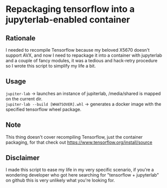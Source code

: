 # Repackaging tensorflow into a jupyterlab-enabled container

## Rationale
I needed to recompile Tensorflow because my beloved X5670 doesn't support AVX, and now I need to repackage it into a container with jupyterlab and a couple of fancy modules, it was a tedious and hack-retry procedure so I wrote this script to simplify my life a bit.

## Usage
`jupiter-lab` -> launches an instance of jupiterlab, /media/shared is mapped on the current dir.  
`jupiter-lab --build [WHATSOVER].whl` -> generates a docker image with the specified tensorflow wheel package.

## Note
This thing doesn't cover recompiling Tensorflow, just the container packaging, for that check out https://www.tensorflow.org/install/source

## Disclaimer
I made this script to ease my life in my very specific scenario, if you're a wondering developer who got here searching for "tensorflow + jupyterlab" on github this is very unlikely what you're looking for.
